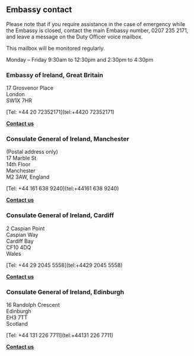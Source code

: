 ## Embassy contact

Please note that if you require assistance in the case of emergency while the Embassy is closed, contact the main Embassy number, 0207 235 2171, and leave a message on the Duty Officer voice mailbox.

This mailbox will be monitored regularly.

Monday – Friday 9:30am to 12:30pm and 2:30pm to 4:30pm

### Embassy of Ireland, Great Britain

17 Grosvenor Place   
London   
SW1X 7HR

[Tel: +44 20 72352171](tel:+4420 72352171)

[**Contact us**](/en/greatbritain/london/contact/)

### Consulate General of Ireland, Manchester

(Postal address only)   
17 Marble St   
14th Floor   
Manchester   
M2 3AW, England

[Tel: +44 161 638 9240](tel:+44161 638 9240)

[**Contact us**](/en/greatbritain/manchester/contact/)

### Consulate General of Ireland, Cardiff

2 Caspian Point   
Caspian Way   
Cardiff Bay   
CF10 4DQ   
Wales

[Tel: +44 29 2045 5558](tel:+4429 2045 5558)

[**Contact us**](/en/greatbritain/cardiff/contact/)

### Consulate General of Ireland, Edinburgh

16 Randolph Crescent   
Edinburgh   
EH3 7TT   
Scotland

[Tel: +44 131 226 7711](tel:+44131 226 7711)

[**Contact us**](/en/greatbritain/edinburgh/contact/)